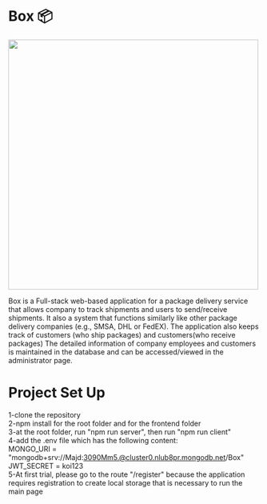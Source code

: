 # Box 📦 

<img src="https://media.giphy.com/media/4YIdN9xbtuz46cFnIN/giphy.gif" width="500" hieght="100%">

Box is a Full-stack web-based application for a package delivery service that allows company to track shipments and users to send/receive shipments. 
It also a system that functions similarly like other package delivery companies (e.g., SMSA, DHL or FedEX). 
The application also keeps track of customers (who ship packages) and customers(who receive packages)
The detailed information of company employees and customers is maintained in the database and can be accessed/viewed in the administrator page.

# Project Set Up
1-clone the repository<br>
2-npm install for the root folder and for the frontend folder<br>
3-at the root folder, run "npm run server", then run "npm run client"<br>
4-add the .env file which has the following content:<br>
MONGO_URI = "mongodb+srv://Majd:3090Mm5.@cluster0.nlub8pr.mongodb.net/Box"
JWT_SECRET = koi123<br>
5-At first trial, please go to the route "/register" because the application requires registration to create local storage that is necessary to run the main page
